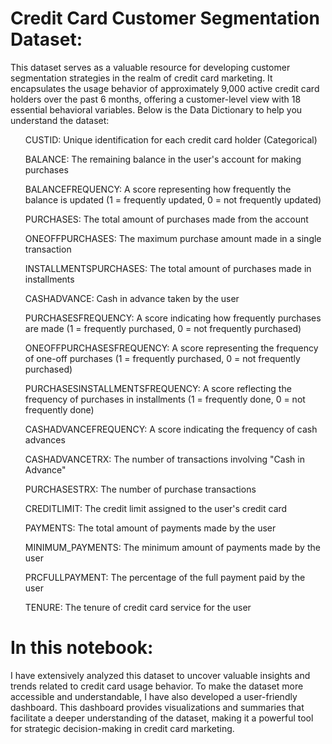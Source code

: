 # Credit Card Customer Segmentation Dataset:

This dataset serves as a valuable resource for developing customer segmentation strategies in the realm of credit card marketing. It encapsulates the usage behavior of approximately 9,000 active credit card holders over the past 6 months, offering a customer-level view with 18 essential behavioral variables. Below is the Data Dictionary to help you understand the dataset:

<ol>
CUSTID: Unique identification for each credit card holder (Categorical) 
  
BALANCE: The remaining balance in the user's account for making purchases

BALANCEFREQUENCY: A score representing how frequently the balance is updated (1 = frequently updated, 0 = not frequently updated)

PURCHASES: The total amount of purchases made from the account

ONEOFFPURCHASES: The maximum purchase amount made in a single transaction

INSTALLMENTSPURCHASES: The total amount of purchases made in installments

CASHADVANCE: Cash in advance taken by the user

PURCHASESFREQUENCY: A score indicating how frequently purchases are made (1 = frequently purchased, 0 = not frequently purchased)

ONEOFFPURCHASESFREQUENCY: A score representing the frequency of one-off purchases (1 = frequently purchased, 0 = not frequently purchased)

PURCHASESINSTALLMENTSFREQUENCY: A score reflecting the frequency of purchases in installments (1 = frequently done, 0 = not frequently done)

CASHADVANCEFREQUENCY: A score indicating the frequency of cash advances

CASHADVANCETRX: The number of transactions involving "Cash in Advance"

PURCHASESTRX: The number of purchase transactions

CREDITLIMIT: The credit limit assigned to the user's credit card

PAYMENTS: The total amount of payments made by the user

MINIMUM_PAYMENTS: The minimum amount of payments made by the user

PRCFULLPAYMENT: The percentage of the full payment paid by the user

TENURE: The tenure of credit card service for the user

</ol>

# In this notebook:
I have extensively analyzed this dataset to uncover valuable insights and trends related to credit card usage behavior. To make the dataset more accessible and understandable, I have also developed a user-friendly dashboard. This dashboard provides visualizations and summaries that facilitate a deeper understanding of the dataset, making it a powerful tool for strategic decision-making in credit card marketing.

